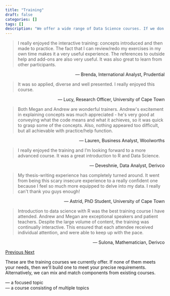 ```yaml
---
title: "Training"
draft: false
categories: []
tags: []
description: "We offer a wide range of Data Science courses. If we don't have exactly what you're after we'll tailor make something just for you!"
---
```


<div class="container mt-5 mb-5" id="carouselOutter" >
	<div class="row">
		<div class="col-md-10 offset-md-1 text-center" id="testimonial">
            <!-- <div class="quote"><i class="fa fa-quote-left fa-4x"></i></div> -->
            <div id="testimonialCarousel" class="carousel carousel-fade px-5" data-ride="carousel">
				<div class="carousel-inner px-5">
					<div class="carousel-item active">
						<div class="d-flex h-100 align-items-center">
							<div class="w-100">
				    			<blockquote class="blockquote">
				    				I really enjoyed the interactive training: concepts introduced and then made to practice. The fact that I can review/redo my exercises in my own time makes it a very useful experience. The references to outside help and add-ons are also very useful. It was also great to learn from other participants.
                        		</blockquote>
                        		<p style="text-align: right;">— Brenda, International Analyst, Prudential</p>
                    		</div>
                        </div>
					</div>
					<div class="carousel-item">
						<div class="d-flex h-100 align-items-center">
							<div class="w-100">
				    			<blockquote class="blockquote">
				    				It was so applied, diverse and well presented. I really enjoyed this course.
                        		</blockquote>
                        		<p style="text-align: right;">— Lucy, Research Officer, University of Cape Town</p>
                        	</div>
                        </div>
					</div>
					<div class="carousel-item">
						<div class="d-flex h-100 align-items-center">
							<div class="w-100">
				    			<blockquote class="blockquote">
									Both Megan and Andrew are wonderful trainers. Andrew's excitement in explaining concepts was much appreciated - he's very good at conveying what the code means and what it achieves, so it was quick to grasp some of the concepts. Also, nothing appeared too difficult, but all achievable with practice/help function.
                        		</blockquote>
                        		<p style="text-align: right;">— Lauren, Business Analyst, Woolworths</p>
                    		</div>
                        </div>
					</div>
					<div class="carousel-item">
						<div class="d-flex h-100 align-items-center">
							<div class="w-100">
    			    			<blockquote class="blockquote">
				    				I really enjoyed the training and I’m looking forward to a more advanced course. It was a great introduction to R and Data Science.
                        		</blockquote>
                        		<p style="text-align: right;">— Deveshnie, Data Analyst, Derivco</p>
                    		</div>
                        </div>
					</div>
					<div class="carousel-item">
						<div class="d-flex h-100 align-items-center">
							<div class="w-100">
    			    			<blockquote class="blockquote">
				    				My thesis-writing experience has completely turned around. It went from being this scary insecure experience to a really confident one because I feel so much more equipped to delve into my data. I really can't thank you guys enough!
                        		</blockquote>
                        		<p style="text-align: right;">— Astrid, PhD Student, University of Cape Town</p>
                    		</div>
                        </div>
					</div>
					<div class="carousel-item">
						<div class="d-flex h-100 align-items-center">
							<div class="w-100">
    			    			<blockquote class="blockquote">
				    				Introduction to data science with R was the best training course I have attended. Andrew and Megan are exceptional speakers and patient teachers. Despite the large volume of content, the training was continually interactive. This ensured that each attendee received individual attention, and were able to keep up with the pace.
                        		</blockquote>
                        		<p style="text-align: right;">— Sulona, Mathematician, Derivco</p>
                    		</div>
                        </div>
					</div>
				</div>
        	</div>
			<a class="carousel-control-prev" href="#testimonialCarousel" role="button" data-slide="prev">
				<span class="carousel-control-prev-icon" aria-hidden="true"></span>
				<span class="sr-only">Previous</span>
			</a>
			<a class="carousel-control-next" href="#testimonialCarousel" role="button" data-slide="next">
				<span class="carousel-control-next-icon" aria-hidden="true"></span>
				<span class="sr-only">Next</span>
			</a>
        </div>							
	</div>
</div>

These are the training courses we currently offer. If none of them meets your needs, then we'll build one to meet your precise requirements. Alternatively, we can mix and match components from existing courses.

<i class="fas fa-tag"></i> &mdash; a focused topic<br>
<i class="fas fa-list"></i> &mdash; a course consisting of multiple topics

